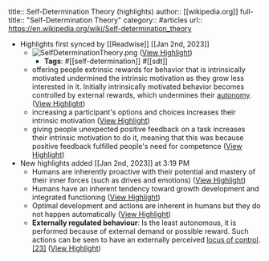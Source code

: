 title:: Self-Determination Theory (highlights)
author:: [[wikipedia.org]]
full-title:: "Self-Determination Theory"
category:: #articles
url:: https://en.wikipedia.org/wiki/Self-determination_theory

- Highlights first synced by [[Readwise]] [[Jan 2nd, 2023]]
	- ![SelfDeterminationTheory.png](https://upload.wikimedia.org/wikipedia/commons/thumb/7/76/SelfDeterminationTheory.png/250px-SelfDeterminationTheory.png) ([View Highlight](https://read.readwise.io/read/01gnr0zgzy30j9ct6h15w8ajp0))
		- **Tags**: #[[self-determination]] #[[sdt]]
	- offering people extrinsic rewards for behavior that is intrinsically motivated undermined the intrinsic motivation as they grow less interested in it. Initially intrinsically motivated behavior becomes controlled by external rewards, which undermines their [autonomy](https://en.wikipedia.org/wiki/Autonomy). ([View Highlight](https://read.readwise.io/read/01gnr10sd9qk96b6yenf4437fs))
	- increasing a participant's options and choices increases their intrinsic motivation ([View Highlight](https://read.readwise.io/read/01gnr11bsahn9fgcna5vw2nsmb))
	- giving people unexpected positive feedback on a task increases their intrinsic motivation to do it, meaning that this was because positive feedback fulfilled people's need for competence ([View Highlight](https://read.readwise.io/read/01gnr11tmkrxv7ak7c1dw475nq))
- New highlights added [[Jan 2nd, 2023]] at 3:19 PM
	- Humans are inherently proactive with their potential and mastery of their inner forces (such as drives and emotions) ([View Highlight](https://read.readwise.io/read/01gnr9ekczyczchsc2k6mkqcqc))
	- Humans have an inherent tendency toward growth development and integrated functioning ([View Highlight](https://read.readwise.io/read/01gnr9erxwe980jy5n5nmbspnv))
	- Optimal development and actions are inherent in humans but they do not happen automatically ([View Highlight](https://read.readwise.io/read/01gnr9evvjafkjkh5j9pw38ykx))
	- **Externally regulated behaviour**: Is the least autonomous, it is performed because of external demand or possible reward. Such actions can be seen to have an externally perceived [locus of control](https://en.wikipedia.org/wiki/Locus_of_control).[[23]](https://en.wikipedia.org/wiki/Self-determination_theory#cite_note-deCharms,_R._1968-23) ([View Highlight](https://read.readwise.io/read/01gnr9fjez46dqe84xvqeena43))